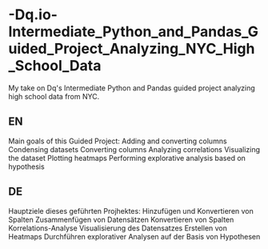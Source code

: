 # -Dq.io-Intermediate_Python_and_Pandas_Guided_Project_Analyzing_NYC_High_School_Data

My take on Dq's Intermediate Python and Pandas guided project analyzing high school data from NYC.

EN
----------------------
Main goals of this Guided Project:
    Adding and converting columns
    Condensing datasets
    Converting columns
    Analyzing correlations
    Visualizing the dataset
    Plotting heatmaps
    Performing explorative analysis based on hypothesis

DE
----------------------
Hauptziele dieses geführten Projhektes:
    Hinzufügen und Konvertieren von Spalten
    Zusammenfügen von Datensätzen
    Konvertieren von Spalten
    Korrelations-Analyse
    Visualisierung des Datensatzes
    Erstellen von Heatmaps
    Durchführen explorativer Analysen auf der Basis von Hypothesen
